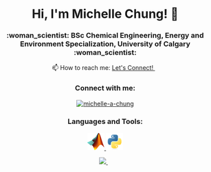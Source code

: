 <h1 align="center">Hi, I'm Michelle Chung! 👋</h1>
<h3 align="center">:woman_scientist: BSc Chemical Engineering, Energy and Environment Specialization, University of Calgary :woman_scientist: </h3>

<p align="center">
📫 How to reach me: 
    <a href="https://michellechung-code.github.io/contact.html">
        Let's Connect!
    </a>&nbsp;&nbsp;
</p>
    
<h3 align="center">Connect with me:</h3>
<p align="center">
<a href="https://linkedin.com/in/michelle-a-chung" target="blank"><img align="center" src="https://cdn.jsdelivr.net/npm/simple-icons@3.0.1/icons/linkedin.svg" alt="michelle-a-chung" height="30" width="40" /></a>
</p>

<h3 align="center">Languages and Tools:</h3>
<p align="center"> <a href="https://www.mathworks.com/" target="_blank"> <img src="img/matlab_logo.png" alt="matlab" width="40" height="40"/> </a> <a href="https://www.python.org" target="_blank"> <img src="https://raw.githubusercontent.com/devicons/devicon/master/icons/python/python-original.svg" alt="python" width="40" height="40"/> </a> </p>

<p align='center'>
    <a href="https://www.codewars.com/users/MichelleChung-code">
    <img src="https://www.codewars.com/users/MichelleChung-code/badges/small" />
    </a>&nbsp;&nbsp;
</p>

<!-- 
Badges from https://github.com/alexandresanlim/Badges4-README.md-Profile 
Updated using https://rahuldkjain.github.io/gh-profile-readme-generator/
--> 
